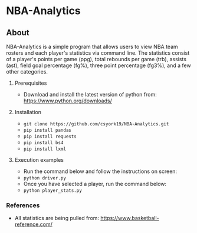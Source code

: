# NBA-Analytics

## About

NBA-Analytics is a simple program that allows users to view NBA team rosters and each player's statistics via command line. The statistics consist of a player's points per game (ppg), total rebounds per game (trb), assists (ast), field goal percentage (fg%), three point percentage (fg3%), and a few other categories. 


1. Prerequisites
    - Download and install the latest version of python from: https://www.python.org/downloads/

2. Installation
    - `git clone https://github.com/csyork19/NBA-Analytics.git`
    - `pip install pandas`
    - `pip install requests`
    - `pip install bs4`
    - `pip install lxml`
3. Execution examples
    - Run the command below and follow the instructions on screen:
    - `python driver.py`
    - Once you have selected a player, run the command below:
    - `python player_stats.py`

### References

- All statistics are being pulled from: https://www.basketball-reference.com/
